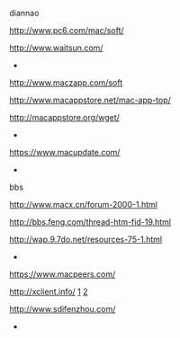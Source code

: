 
diannao

http://www.pc6.com/mac/soft/

http://www.waitsun.com/

-

http://www.maczapp.com/soft

http://www.macappstore.net/mac-app-top/

http://macappstore.org/wget/

-

https://www.macupdate.com/

-

bbs

http://www.macx.cn/forum-2000-1.html

http://bbs.feng.com/thread-htm-fid-19.html

http://wap.9.7do.net/resources-75-1.html

-

https://www.macpeers.com/

http://xclient.info/ [1](http://xclient.info/a/a015de0d-acbd-a5c8-f5ca-bd78f6ae6bb4.html#让Keygen系列激活工具成功运行在10.12上的方法) [2](http://xclient.info/a/50ebed5d-9015-9340-893b-dfb9eaa275cc.html#让Special-K系列Patch工具运行在macOSsierra10.12上)

http://www.sdifenzhou.com/

-
